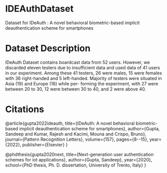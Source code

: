 # IDEAuthDataset
Dataset for IDeAuth : A novel behavioral biometric-based implicit deauthentication scheme for smartphones

# Dataset Description
IDeAuth Dataset contains boardcast data from 52 users. However, we discarded eleven testers due to insufficient data and used data of 41 users in our experiment. Among these 41 testers, 26 were males, 15 were females with 36 right-handed and 5 left-handed. Majority of testers were situated in Asia (19) and Europe (16) while per- forming the experiment, with 27 were between 20 to 30, 12 were between 30 to 40, and 2 were above 40.

# Citations
@article{gupta2022ideauth,
  title={IDeAuth: A novel behavioral biometric-based implicit deauthentication scheme for smartphones},
  author={Gupta, Sandeep and Kumar, Rajesh and Kacimi, Mouna and Crispo, Bruno},
  journal={Pattern Recognition Letters},
  volume={157},
  pages={8--15},
  year={2022},
  publisher={Elsevier}
}

@phdthesis{gupta2020next,
  title={Next-generation user authentication schemes for iot applications},
  author={Gupta, Sandeep},
  year={2020},
  school={PhD thesis, Ph. D. dissertation, University of Trento, Italy}
}

